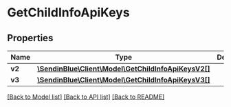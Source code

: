 # GetChildInfoApiKeys

## Properties
Name | Type | Description | Notes
------------ | ------------- | ------------- | -------------
**v2** | [**\SendinBlue\Client\Model\GetChildInfoApiKeysV2[]**](GetChildInfoApiKeysV2.md) |  | 
**v3** | [**\SendinBlue\Client\Model\GetChildInfoApiKeysV3[]**](GetChildInfoApiKeysV3.md) |  | [optional] 

[[Back to Model list]](../../README.md#documentation-for-models) [[Back to API list]](../../README.md#documentation-for-api-endpoints) [[Back to README]](../../README.md)



